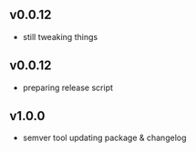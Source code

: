 ## v0.0.12

- still tweaking things

## v0.0.12

- preparing release script

## v1.0.0

- semver tool updating package & changelog

